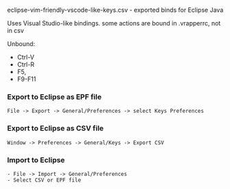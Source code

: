 
eclipse-vim-friendly-vscode-like-keys.csv  - exported binds for Eclipse Java 

Uses Visual Studio-like bindings. some actions are bound in .vrapperrc, not in csv

Unbound:
- Ctrl-V
- Ctrl-R
- F5,
- F9-F11 

### Export to Eclipse as EPF file

    File -> Export -> General/Preferences -> select Keys Preferences

### Export to Eclipse as CSV file

    Window -> Preferences -> General/Keys -> Export CSV

### Import to Eclipse

    - File -> Import -> General/Preferences
    - Select CSV or EPF file




